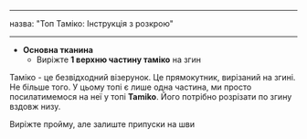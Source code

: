 - - -
назва: "Топ Таміко: Інструкція з розкрою"
- - -

- **Основна тканина**
  - Виріжте **1 верхню частину таміко** на згин

Таміко - це безвідходний візерунок. Це прямокутник, вирізаний на згині. Не більше того. У цьому топі є лише одна частина, ми просто посилатимемося на неї у топі **Tamiko**. Його потрібно розрізати по згину вздовж низу.

<Note>

Виріжте пройму, але залиште припуски на шви

</Note>
